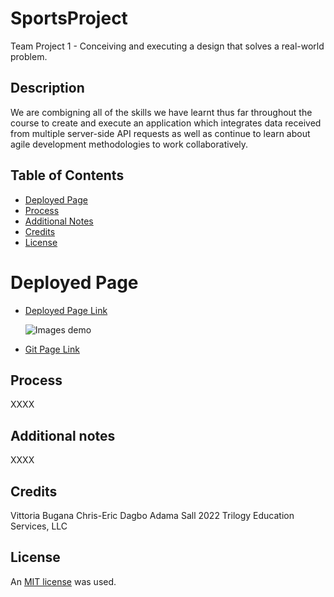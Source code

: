 # SportsProject
Team Project 1 - Conceiving and executing a design that solves a real-world problem.


## Description
We are combigning all of the skills we have learnt thus far throughout the course to create and execute an application which integrates data received from multiple server-side API requests as well as continue to learn about agile development methodologies to work collaboratively.  

## Table of Contents

* [Deployed Page](#deployed-page)
* [Process](#process)
* [Additional Notes](#additional-notes)
* [Credits](#credits)
* [License](#license)

# Deployed Page

* [Deployed Page Link](XXXX)

    ![Images demo](images/XXXX)

* [Git Page Link](https://github.com/LiliBear1/Sports-Project) 



## Process

XXXX


## Additional notes

XXXX

## Credits 
Vittoria Bugana
Chris-Eric Dagbo
Adama Sall
2022 Trilogy Education Services, LLC

## License

An [MIT license](https://choosealicense.com/licenses/mit/) was used.